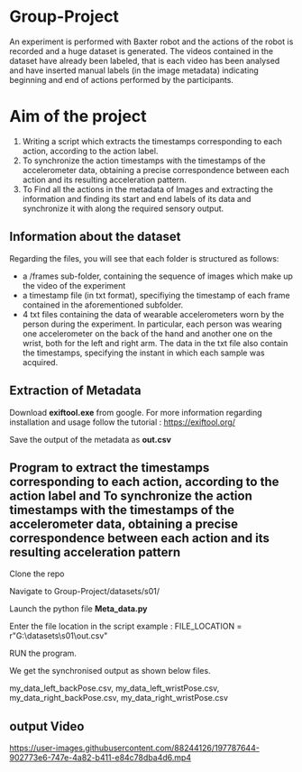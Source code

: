 # Group-Project

An experiment is performed with Baxter robot and the actions of the robot is recorded and a huge dataset is generated. The videos contained in the dataset have already been labeled, that is each video has been analysed and have inserted manual labels (in the image metadata) indicating beginning and end of actions performed by the participants. 

# Aim of the project

1. Writing a script which extracts the timestamps corresponding to each action, according to the action label. 
2. To synchronize the action timestamps with the timestamps of the accelerometer data, obtaining a precise correspondence between each action and its resulting            acceleration pattern. 
3. To Find all the actions in the metadata of Images and extracting the information and finding its start and end labels of its data and synchronize it with along the    required sensory output.

## Information about the dataset

Regarding the files, you will see that each folder is structured as follows:
- a /frames sub-folder, containing the sequence of images which make up the video of the experiment
- a timestamp file (in txt format), specifiying the timestamp of each frame contained in the aforementioned subfolder.
- 4 txt files containing the data of wearable accelerometers worn by the person during the experiment. In particular, each person was wearing one accelerometer on the back of the hand and another one on the wrist, both for the left and right arm. The data in the txt file also contain the timestamps, specifying the instant in which each sample was acquired.

## Extraction of Metadata

Download **exiftool.exe** from google.
For more information regarding installation and usage follow the tutorial : https://exiftool.org/

Save the output of the metadata as **out.csv**

## Program to extract the timestamps corresponding to each action, according to the action label and To synchronize the action timestamps with the timestamps of the accelerometer data, obtaining a precise correspondence between each action and its resulting acceleration pattern
Clone the repo 

Navigate to Group-Project/datasets/s01/

Launch the python file **Meta_data.py** 

Enter the file location in the script
example : FILE_LOCATION = r"G:\datasets\s01\out.csv"

RUN the program.

We get the synchronised output as shown below files.

my_data_left_backPose.csv,
my_data_left_wristPose.csv,
my_data_right_backPose.csv,
my_data_right_wristPose.csv

## output Video

https://user-images.githubusercontent.com/88244126/197787644-902773e6-747e-4a82-b411-e84c78dba4d6.mp4

